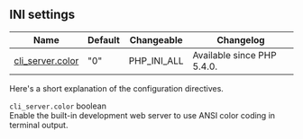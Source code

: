 INI settings
------------

| Name                                                                                            | Default | Changeable    | Changelog                  |
|-------------------------------------------------------------------------------------------------|---------|---------------|----------------------------|
| <a href="/features/commandline/ini.html#ini.cli-server.color" class="link">cli_server.color</a> | "0"     | PHP\_INI\_ALL | Available since PHP 5.4.0. |

Here's a short explanation of the configuration directives.

`cli_server.color` <span class="type">boolean</span>  
Enable the built-in development web server to use ANSI color coding in
terminal output.
